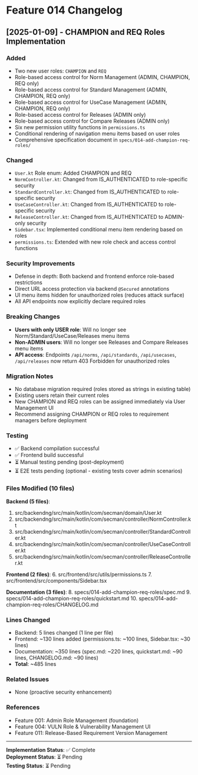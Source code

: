 # Feature 014 Changelog

## [2025-01-09] - CHAMPION and REQ Roles Implementation

### Added
- Two new user roles: `CHAMPION` and `REQ`
- Role-based access control for Norm Management (ADMIN, CHAMPION, REQ only)
- Role-based access control for Standard Management (ADMIN, CHAMPION, REQ only)  
- Role-based access control for UseCase Management (ADMIN, CHAMPION, REQ only)
- Role-based access control for Releases (ADMIN only)
- Role-based access control for Compare Releases (ADMIN only)
- Six new permission utility functions in `permissions.ts`
- Conditional rendering of navigation menu items based on user roles
- Comprehensive specification document in `specs/014-add-champion-req-roles/`

### Changed
- `User.kt` Role enum: Added CHAMPION and REQ
- `NormController.kt`: Changed from IS_AUTHENTICATED to role-specific security
- `StandardController.kt`: Changed from IS_AUTHENTICATED to role-specific security
- `UseCaseController.kt`: Changed from IS_AUTHENTICATED to role-specific security
- `ReleaseController.kt`: Changed from IS_AUTHENTICATED to ADMIN-only security
- `Sidebar.tsx`: Implemented conditional menu item rendering based on roles
- `permissions.ts`: Extended with new role check and access control functions

### Security Improvements
- Defense in depth: Both backend and frontend enforce role-based restrictions
- Direct URL access protection via backend `@Secured` annotations
- UI menu items hidden for unauthorized roles (reduces attack surface)
- All API endpoints now explicitly declare required roles

### Breaking Changes
- **Users with only USER role**: Will no longer see Norm/Standard/UseCase/Releases menu items
- **Non-ADMIN users**: Will no longer see Releases and Compare Releases menu items
- **API access**: Endpoints `/api/norms`, `/api/standards`, `/api/usecases`, `/api/releases` now return 403 Forbidden for unauthorized roles

### Migration Notes
- No database migration required (roles stored as strings in existing table)
- Existing users retain their current roles
- New CHAMPION and REQ roles can be assigned immediately via User Management UI
- Recommend assigning CHAMPION or REQ roles to requirement managers before deployment

### Testing
- ✅ Backend compilation successful
- ✅ Frontend build successful
- ⏳ Manual testing pending (post-deployment)
- ⏳ E2E tests pending (optional - existing tests cover admin scenarios)

### Files Modified (10 files)
**Backend (5 files)**:
1. src/backendng/src/main/kotlin/com/secman/domain/User.kt
2. src/backendng/src/main/kotlin/com/secman/controller/NormController.kt
3. src/backendng/src/main/kotlin/com/secman/controller/StandardController.kt
4. src/backendng/src/main/kotlin/com/secman/controller/UseCaseController.kt
5. src/backendng/src/main/kotlin/com/secman/controller/ReleaseController.kt

**Frontend (2 files)**:
6. src/frontend/src/utils/permissions.ts
7. src/frontend/src/components/Sidebar.tsx

**Documentation (3 files)**:
8. specs/014-add-champion-req-roles/spec.md
9. specs/014-add-champion-req-roles/quickstart.md
10. specs/014-add-champion-req-roles/CHANGELOG.md

### Lines Changed
- Backend: 5 lines changed (1 line per file)
- Frontend: ~130 lines added (permissions.ts: ~100 lines, Sidebar.tsx: ~30 lines)
- Documentation: ~350 lines (spec.md: ~220 lines, quickstart.md: ~90 lines, CHANGELOG.md: ~90 lines)
- **Total**: ~485 lines

### Related Issues
- None (proactive security enhancement)

### References
- Feature 001: Admin Role Management (foundation)
- Feature 004: VULN Role & Vulnerability Management UI
- Feature 011: Release-Based Requirement Version Management

---
**Implementation Status**: ✅ Complete  
**Deployment Status**: ⏳ Pending  
**Testing Status**: ⏳ Pending
